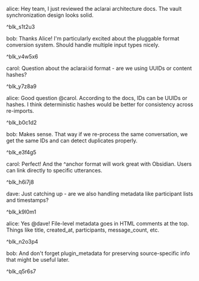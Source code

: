 <!-- aclarai:title=Team Discussion on 2023-12-22 -->
<!-- aclarai:created_at=2023-12-22T14:30:00Z -->
<!-- aclarai:participants=["alice", "bob", "carol", "dave"] -->
<!-- aclarai:message_count=9 -->
<!-- aclarai:plugin_metadata={"source_format": "csv", "original_platform": "generic_tabular", "note": "generic_csv_format_for_testing", "has_reactions": true, "has_threads": false} -->

alice: Hey team, I just reviewed the aclarai architecture docs. The vault synchronization design looks solid.
<!-- aclarai:id=blk_s1t2u3 ver=1 -->
^blk_s1t2u3

bob: Thanks Alice! I'm particularly excited about the pluggable format conversion system. Should handle multiple input types nicely.
<!-- aclarai:id=blk_v4w5x6 ver=1 -->
^blk_v4w5x6

carol: Question about the aclarai:id format - are we using UUIDs or content hashes?
<!-- aclarai:id=blk_y7z8a9 ver=1 -->
^blk_y7z8a9

alice: Good question @carol. According to the docs, IDs can be UUIDs or hashes. I think deterministic hashes would be better for consistency across re-imports.
<!-- aclarai:id=blk_b0c1d2 ver=1 -->
^blk_b0c1d2

bob: Makes sense. That way if we re-process the same conversation, we get the same IDs and can detect duplicates properly.
<!-- aclarai:id=blk_e3f4g5 ver=1 -->
^blk_e3f4g5

carol: Perfect! And the ^anchor format will work great with Obsidian. Users can link directly to specific utterances.
<!-- aclarai:id=blk_h6i7j8 ver=1 -->
^blk_h6i7j8

dave: Just catching up - are we also handling metadata like participant lists and timestamps?
<!-- aclarai:id=blk_k9l0m1 ver=1 -->
^blk_k9l0m1

alice: Yes @dave! File-level metadata goes in HTML comments at the top. Things like title, created_at, participants, message_count, etc.
<!-- aclarai:id=blk_n2o3p4 ver=1 -->
^blk_n2o3p4

bob: And don't forget plugin_metadata for preserving source-specific info that might be useful later.
<!-- aclarai:id=blk_q5r6s7 ver=1 -->
^blk_q5r6s7
<!-- aclarai:entailed_score=0.88 -->
<!-- aclarai:coverage_score=0.82 -->
<!-- aclarai:decontextualization_score=0.85 -->